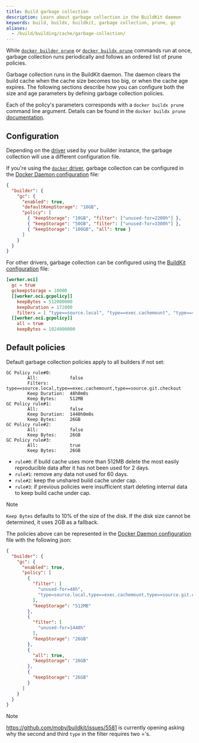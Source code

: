 ```yaml
---
title: Build garbage collection
description: Learn about garbage collection in the BuildKit daemon
keywords: build, buildx, buildkit, garbage collection, prune, gc
aliases:
  - /build/building/cache/garbage-collection/
---
```


While [`docker builder prune`](/reference/cli/docker/builder/prune.md)
or [`docker buildx prune`](/reference/cli/docker/buildx/prune.md)
commands run at once, garbage collection runs periodically and follows an
ordered list of prune policies.

Garbage collection runs in the BuildKit daemon. The daemon clears the build
cache when the cache size becomes too big, or when the cache age expires. The
following sections describe how you can configure both the size and age
parameters by defining garbage collection policies.

Each of the policy's parameters corresponds with a `docker buildx prune` command line
argument. Details can be found in the 
`docker buildx prune` [documentation](/reference/cli/docker/buildx/prune.md).

## Configuration

Depending on the [driver](../builders/drivers/_index.md) used by your builder instance,
the garbage collection will use a different configuration file.

If you're using the [`docker` driver](../builders/drivers/docker.md), garbage collection
can be configured in the [Docker Daemon configuration](/reference/cli/dockerd.md#daemon-configuration-file)
file:

```json
{
  "builder": {
    "gc": {
      "enabled": true,
      "defaultKeepStorage": "10GB",
      "policy": [
        { "keepStorage": "10GB", "filter": ["unused-for=2200h"] },
        { "keepStorage": "50GB", "filter": ["unused-for=3300h"] },
        { "keepStorage": "100GB", "all": true }
      ]
    }
  }
}
```

For other drivers, garbage collection can be configured using the
[BuildKit configuration](../buildkit/toml-configuration.md) file:

```toml
[worker.oci]
  gc = true
  gckeepstorage = 10000
  [[worker.oci.gcpolicy]]
    keepBytes = 512000000
    keepDuration = 172800
    filters = [ "type==source.local", "type==exec.cachemount", "type==source.git.checkout"]
  [[worker.oci.gcpolicy]]
    all = true
    keepBytes = 1024000000
```

## Default policies

Default garbage collection policies apply to all builders if not set:

```text
GC Policy rule#0:
        All:            false
        Filters:        type==source.local,type==exec.cachemount,type==source.git.checkout
        Keep Duration:  48h0m0s
        Keep Bytes:     512MB
GC Policy rule#1:
        All:            false
        Keep Duration:  1440h0m0s
        Keep Bytes:     26GB
GC Policy rule#2:
        All:            false
        Keep Bytes:     26GB
GC Policy rule#3:
        All:            true
        Keep Bytes:     26GB
```

- `rule#0`: if build cache uses more than 512MB delete the most easily
  reproducible data after it has not been used for 2 days.
- `rule#1`: remove any data not used for 60 days.
- `rule#2`: keep the unshared build cache under cap.
- `rule#3`: if previous policies were insufficient start deleting internal data
  to keep build cache under cap.

> [!NOTE]
>
> `Keep Bytes` defaults to 10% of the size of the disk. If the disk size cannot
> be determined, it uses 2GB as a fallback.

The policies above can be represented in the [Docker Daemon configuration](/reference/cli/dockerd.md#daemon-configuration-file) file with the following json:

```json
{
  "builder": {
    "gc": {
      "enabled": true,
      "policy": [
        {
          "filter": [
            "unused-for=48h",
            "type=source.local,type==exec.cachemount,type==source.git.checkout"
          ],
          "keepStorage": "512MB"
        },
        {
          "filter": [
            "unused-for=1440h"
          ],
          "keepStorage": "26GB"
        },
        {
          "all": true,
          "keepStorage": "26GB"
        },
        {
          "keepStorage": "26GB"
        }
      ]
    }
  }
}
```
> [!NOTE] 
> https://github.com/moby/buildkit/issues/5581 is currently opening asking why the second and third `type`
> in the filter requires two ='s.
